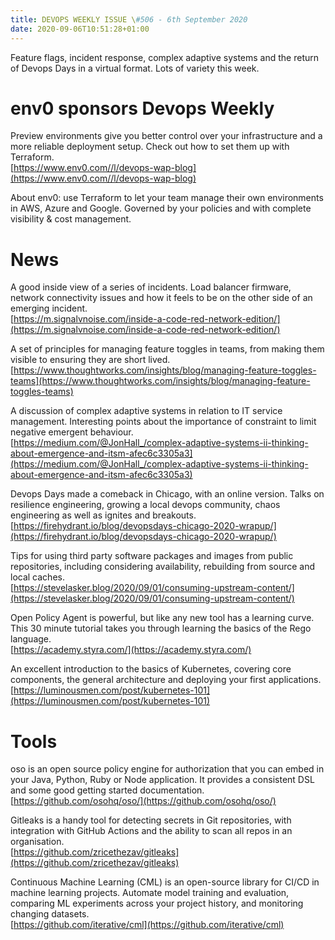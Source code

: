 ```yaml
---
title: DEVOPS WEEKLY ISSUE \#506 - 6th September 2020 
date: 2020-09-06T10:51:28+01:00
---
```


Feature flags, incident response, complex adaptive systems and the return of Devops Days in a virtual format. Lots of variety this week.


env0 sponsors Devops Weekly
========================

Preview environments give you better control over your infrastructure and a more reliable deployment setup. Check out how to set them up with Terraform.
<br>[https://www.env0.com//l/devops-wap-blog](https://www.env0.com//l/devops-wap-blog)

About env0: use Terraform to let your team manage their own environments in AWS, Azure and Google. Governed by your policies and with complete visibility & cost management.


News
====

A good inside view of a series of incidents. Load balancer firmware, network connectivity issues and how it feels to be on the other side of an emerging incident.
<br>[https://m.signalvnoise.com/inside-a-code-red-network-edition/](https://m.signalvnoise.com/inside-a-code-red-network-edition/)


A set of principles for managing feature toggles in teams, from making them visible to ensuring they are short lived.
<br>[https://www.thoughtworks.com/insights/blog/managing-feature-toggles-teams](https://www.thoughtworks.com/insights/blog/managing-feature-toggles-teams)


A discussion of complex adaptive systems in relation to IT service management. Interesting points about the importance of constraint to limit negative emergent behaviour.
<br>[https://medium.com/@JonHall_/complex-adaptive-systems-ii-thinking-about-emergence-and-itsm-afec6c3305a3](https://medium.com/@JonHall_/complex-adaptive-systems-ii-thinking-about-emergence-and-itsm-afec6c3305a3)


Devops Days made a comeback in Chicago, with an online version. Talks on resilience engineering, growing a local devops community, chaos engineering as well as ignites and breakouts.
<br>[https://firehydrant.io/blog/devopsdays-chicago-2020-wrapup/](https://firehydrant.io/blog/devopsdays-chicago-2020-wrapup/)


Tips for using third party software packages and images from public repositories, including considering availability, rebuilding from source and local caches.
<br>[https://stevelasker.blog/2020/09/01/consuming-upstream-content/](https://stevelasker.blog/2020/09/01/consuming-upstream-content/)


Open Policy Agent is powerful, but like any new tool has a learning curve. This 30 minute tutorial takes you through learning the basics of the Rego language.
<br>[https://academy.styra.com/](https://academy.styra.com/)


An excellent introduction to the basics of Kubernetes, covering core components, the general architecture and deploying your first applications.
<br>[https://luminousmen.com/post/kubernetes-101](https://luminousmen.com/post/kubernetes-101)


Tools
=====

oso is an open source policy engine for authorization that you can embed in your Java, Python, Ruby or Node application. It provides a consistent DSL and some good getting started documentation.
<br>[https://github.com/osohq/oso/](https://github.com/osohq/oso/)


Gitleaks is a handy tool for detecting secrets in Git repositories, with integration with GitHub Actions and the ability to scan all repos in an organisation.
<br>[https://github.com/zricethezav/gitleaks](https://github.com/zricethezav/gitleaks)


Continuous Machine Learning (CML) is an open-source library for CI/CD in machine learning projects. Automate model training and evaluation, comparing ML experiments across your project history, and monitoring changing datasets.
<br>[https://github.com/iterative/cml](https://github.com/iterative/cml)



